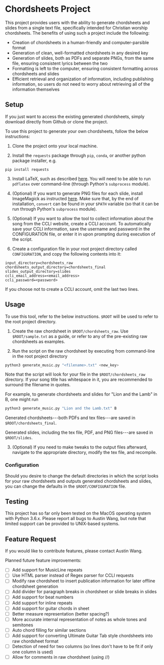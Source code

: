 # Chordsheets Project
This project provides users with the ability to generate chordsheets and slides from a single text file, specifically
intended for Christian worship chordsheets. The benefits of using such a project include the following:

* Creation of chordsheets in a human-friendly and computer-parsible format
* Generation of clean, well-formatted chordsheets in any desired key
* Generation of slides, both as PDFs and separate PNGs, from the same file, ensuring consistent lyrics between the two
* Formatting is left to the computer, ensuring consistent formatting across chordsheets and slides
* Efficient retrieval and organization of information, including publishing information, so users do not need to worry
about retrieving all of the information themselves

## Setup

If you just want to access the existing generated chordsheets, simply download directly from Github or clone the project.

To use this project to generate your own chordsheets, follow the below instructions:
1. Clone the project onto your local machine.

2. Install the `requests` package through `pip`, `conda`, or another python package installer, e.g.
```
pip install requests
```

3. Install LaTeX, such as described [here](https://www.latex-project.org/get/). You will need to be able to run `pdflatex`
over command-line (through Python's `subprocess` module).

4. (Optional) If you want to generate PNG files for each slide, install ImageMagick as instructed [here](http://www.imagemagick.org/script/download.php).
Make sure that, by the end of installation, `convert` can be found in your `$PATH` variable (so that it can be run through Python's `subprocess` module).

5. (Optional) If you want to allow the tool to collect information about the song from the CCLI website, create a CCLI
account. To automatically save your CCLI information, save the username and password in the CONFIGURATION file, or enter
it in upon prompting during execution of the script.

6. Create a configuration file in your root project directory called `CONFIGURATION`, and copy the following contents into it:
```
input_directory=chordsheets_raw
chordsheets_output_directory=chordsheets_final
slides_output_directory=slides
ccli_email_address=<email_address>
ccli_password=<password>
```

If you choose not to create a CCLI account, omit the last two lines.

## Usage

To use this tool, refer to the below instructions. `$ROOT` will be used to refer to the root project directory.

1. Create the raw chordsheet in `$ROOT/chordsheets_raw`. Use `$ROOT/sample.txt` as a guide, or refer to any of the
pre-existing raw chordsheets as examples.

2. Run the script on the raw chordsheet by executing from command-line in the root project directory

```bash
python3 generate_music.py "<filename>.txt" <new_key>
```

Note that the script will look for your file in the `$ROOT/chordsheets_raw` directory. If your song title has whitespace
in it, you are recommended to surround the filename in quotes.

For example, to generate chordsheets and slides for "Lion and the Lamb" in B, one might run
```bash
python3 generate_music.py "Lion and the Lamb.txt" B
```

Generated chordsheets---both PDFs and tex files---are saved in `$ROOT/chordsheets_final`.

Generated slides, including the tex file, PDF, and PNG files---are saved in `$ROOT/slides`.

3. (Optional) If you need to make tweaks to the output files afterward, navigate to the appropriate directory, modify
the tex file, and recompile.

### Configuration

Should you desire to change the default directories in which the script looks for your raw chordsheets and outputs
generated chordsheets and slides, you can change the defaults in the `$ROOT/CONFIGURATION` file.

## Testing

This project has so far only been tested on the MacOS operating system with Python 3.6.x. Please report all bugs to
Austin Wang, but note that limited support can be provided to UNIX-based systems.

## Feature Request

If you would like to contribute features, please contact Austin Wang.

Planned future feature improvements:
- [ ] Add support for MusicLine repeats
- [ ] Use HTML parser instead of Regex parser for CCLI requests
- [ ] Modify raw chordsheet to insert publication information for later offline chordsheet generation
- [ ] Add divider for paragraph breaks in chordsheet or slide breaks in slides
- [ ] Add support for beat numbers
- [ ] Add support for inline repeats
- [ ] Add support for guitar chords in sheet
- [ ] Better measure representation (better spacing?)
- [ ] More accurate internal representation of notes as whole tones and semitones
- [ ] Auto chord filling for similar sections
- [ ] Add support for converting Ultimate Guitar Tab style chordsheets into raw chordsheet format
- [ ] Detection of need for two columns (so lines don't have to be fit if only one column is used)
- [ ] Allow for comments in raw chordsheet (using //)